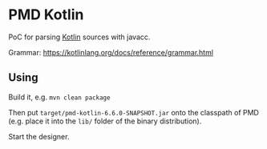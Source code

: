 # PMD Kotlin

PoC for parsing [Kotlin](https://kotlinlang.org) sources with javacc.

Grammar: https://kotlinlang.org/docs/reference/grammar.html

## Using

Build it, e.g. `mvn clean package`

Then put `target/pmd-kotlin-6.6.0-SNAPSHOT.jar` onto the classpath of PMD (e.g. place it into the `lib/` folder
of the binary distribution).

Start the designer.
